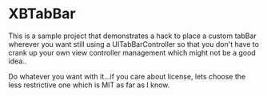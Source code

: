 # XBTabBar

This is a sample project that demonstrates a hack to place a custom tabBar wherever you want still using a UITabBarController so that you don't have to crank up your own view controller management which might not be a good idea..

Do whatever you want with it...if you care about license, lets choose the less restrictive one which is MIT as far as I know.
